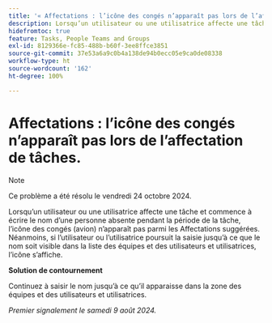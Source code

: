 ```yaml
---
title: '« Affectations : l’icône des congés n’apparaît pas lors de l’affectation de tâches. »'
description: Lorsqu’un utilisateur ou une utilisatrice affecte une tâche et commence à écrire le nom d’une personne absente pendant la période de la tâche, l’icône des congés (avion) n’apparaît pas parmi les Affectations suggérées. Néanmoins, si l’utilisateur ou l’utilisatrice poursuit la saisie jusqu’à ce que le nom soit visible dans la liste des équipes et des utilisateurs et utilisatrices, l’icône s’affiche.
hidefromtoc: true
feature: Tasks, People Teams and Groups
exl-id: 8129366e-fc85-488b-b60f-3ee8ffce3851
source-git-commit: 37e53a6a9c0b4a138de94b0ecc05e9ca0de08338
workflow-type: ht
source-wordcount: '162'
ht-degree: 100%

---
```


# Affectations : l’icône des congés n’apparaît pas lors de l’affectation de tâches.

>[!NOTE]
>
>Ce problème a été résolu le vendredi 24 octobre 2024.

Lorsqu’un utilisateur ou une utilisatrice affecte une tâche et commence à écrire le nom d’une personne absente pendant la période de la tâche, l’icône des congés (avion) n’apparaît pas parmi les Affectations suggérées. Néanmoins, si l’utilisateur ou l’utilisatrice poursuit la saisie jusqu’à ce que le nom soit visible dans la liste des équipes et des utilisateurs et utilisatrices, l’icône s’affiche.

**Solution de contournement**

Continuez à saisir le nom jusqu’à ce qu’il apparaisse dans la zone des équipes et des utilisateurs et utilisatrices.

_Premier signalement le samedi 9 août 2024._
